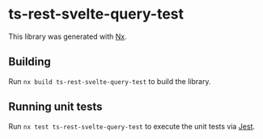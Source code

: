 # ts-rest-svelte-query-test

This library was generated with [Nx](https://nx.dev).

## Building

Run `nx build ts-rest-svelte-query-test` to build the library.

## Running unit tests

Run `nx test ts-rest-svelte-query-test` to execute the unit tests via [Jest](https://jestjs.io).
